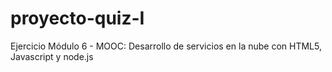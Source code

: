 # proyecto-quiz-I
Ejercicio Módulo 6 -  MOOC: Desarrollo de servicios en la nube con HTML5, Javascript y node.js
